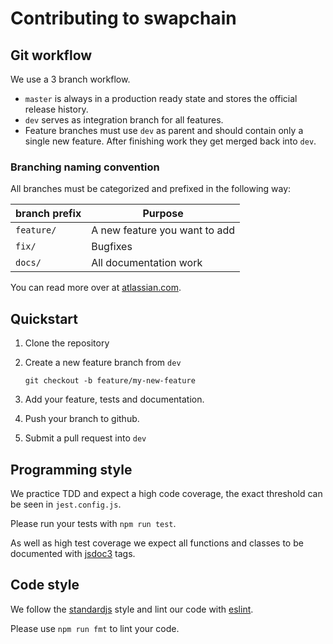 # Contributing to swapchain


## Git workflow

We use a 3 branch workflow.

- `master` is always in a production ready state and stores the official release history.
- `dev` serves as integration branch for all features.
- Feature branches must use `dev` as parent and should contain only a single new feature. After finishing work they get merged back into `dev`.

### Branching naming convention

All branches must be categorized and prefixed in the following way:

| branch prefix | Purpose                       |
|---------------|-------------------------------|
| `feature/`    | A new feature you want to add |
| `fix/`        | Bugfixes                      |
| `docs/`       | All documentation work        |

You can read more over at [atlassian.com](https://www.atlassian.com/git/tutorials/comparing-workflows/gitflow-workflow).


## Quickstart

1. Clone the repository
2. Create a new feature branch from `dev`

    `git checkout -b feature/my-new-feature`
4. Add your feature, tests and documentation.
5. Push your branch to github.
6. Submit a pull request into `dev`


## Programming style

We practice TDD and expect a high code coverage, the exact threshold can be seen in `jest.config.js`.

Please run your tests with `npm run test`.

As well as high test coverage we expect all functions and classes to be documented with [jsdoc3](https://jsdoc.app/) tags.


## Code style

We follow the [standardjs](https://standardjs.com/) style and lint our code with [eslint](https://eslint.org/).

Please use `npm run fmt` to lint your code.